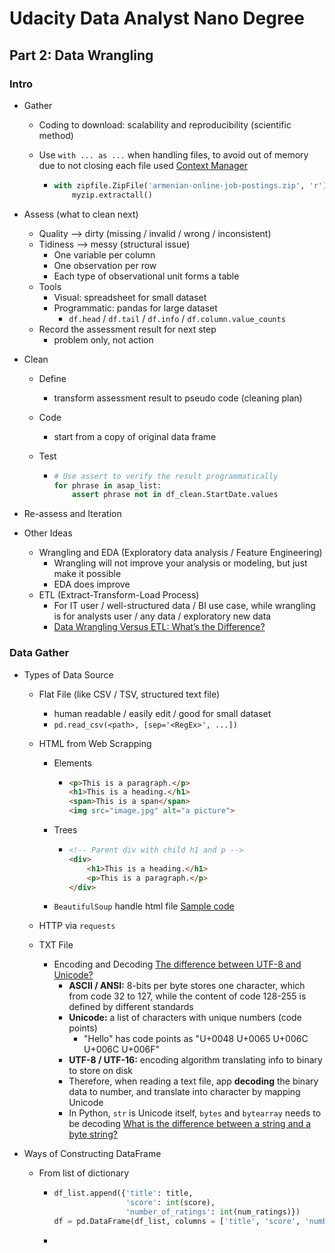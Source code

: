 # Udacity Data Analyst Nano Degree

## Part 2: Data Wrangling

### Intro

- Gather

  - Coding to download: scalability and reproducibility (scientific method)

  - Use `with ... as ...` when handling files, to avoid out of memory due to not closing each file used     [Context Manager](https://jeffknupp.com/blog/2016/03/07/python-with-context-managers/)

    - ```python
      with zipfile.ZipFile('armenian-online-job-postings.zip', 'r') as myzip:
          myzip.extractall()
      ```

- Assess (what to clean next)

  - Quality --> dirty (missing / invalid / wrong / inconsistent)
  - Tidiness --> messy (structural issue)
    - One variable per column
    - One observation per row
    - Each type of observational unit forms a table
  - Tools
    - Visual: spreadsheet for small dataset
    - Programmatic: pandas for large dataset
      - `df.head` / `df.tail` / `df.info` / `df.column.value_counts` 
  - Record the assessment result for next step
    - problem only, not action

- Clean

  - Define

    - transform assessment result to pseudo code (cleaning plan)

  - Code

    - start from a copy of original data frame

  - Test

    - ```python
      # Use assert to verify the result programmatically
      for phrase in asap_list:
          assert phrase not in df_clean.StartDate.values
      ```

- Re-assess and Iteration

- Other Ideas

  - Wrangling and EDA (Exploratory data analysis / Feature Engineering)
    - Wrangling will not improve your analysis or modeling, but just make it possible
    - EDA does improve
  - ETL (Extract-Transform-Load Process)
    - For IT user / well-structured data / BI use case, while wrangling is for analysts user / any data / exploratory new data 
    - [Data Wrangling Versus ETL: What’s the Difference?](https://tdwi.org/articles/2017/02/10/data-wrangling-and-etl-differences.aspx)

### Data Gather

- Types of Data Source

  - Flat File (like CSV / TSV, structured text file)

    - human readable / easily edit / good for small dataset
    - `pd.read_csv(<path>, [sep='<RegEx>', ...])` 

  - HTML from Web Scrapping

    - Elements

      - ```html
        <p>This is a paragraph.</p>
        <h1>This is a heading.</h1>
        <span>This is a span</span>
        <img src="image.jpg" alt="a picture">
        ```

    - Trees

      - ```html
        <!-- Parent div with child h1 and p -->
        <div>
            <h1>This is a heading.</h1>
            <p>This is a paragraph.</p>
        </div>
        ```

    - `BeautifulSoup` handle html file     [Sample code](../2_Wrangling_Code/gathering_html.ipynb)

  - HTTP via `requests` 

  - TXT File

    - Encoding and Decoding    [The difference between UTF-8 and Unicode?](http://www.polylab.dk/utf8-vs-unicode.html)
      - **ASCII / ANSI:** 8-bits per byte stores one character, which from code 32 to 127, while the content of code 128-255 is defined by different standards
      - **Unicode:** a list of characters with unique numbers (code points)
        - "Hello" has code points as "U+0048 U+0065 U+006C U+006C U+006F"
      - **UTF-8 / UTF-16:** encoding algorithm translating info to binary to store on disk
      - Therefore, when reading a text file, app **decoding** the binary data to number, and translate into character by mapping Unicode
      - In Python, `str` is Unicode itself, `bytes` and `bytearray` needs to be decoding     [What is the difference between a string and a byte string?](https://stackoverflow.com/questions/6224052/what-is-the-difference-between-a-string-and-a-byte-string)

- Ways of Constructing DataFrame

  - From list of dictionary

    - ```python
      df_list.append({'title': title,
                      'score': int(score),
                      'number_of_ratings': int(num_ratings)})
      df = pd.DataFrame(df_list, columns = ['title', 'score', 'number_of_ratings'])
      ```

    -   


